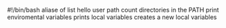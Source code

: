 #!/bin/bash
aliase of list
hello user
path
count directories in the PATH
print enviromental variables
prints local variables
creates a new local variables
